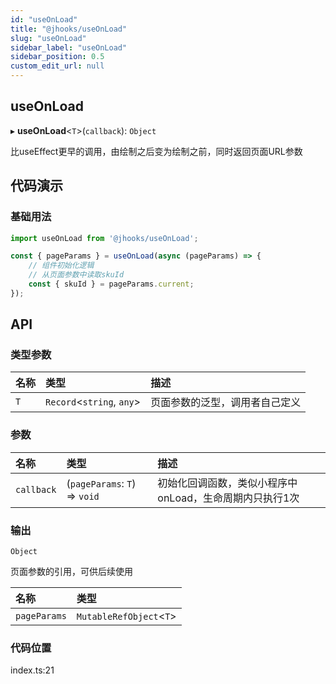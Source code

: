 ```yaml
---
id: "useOnLoad"
title: "@jhooks/useOnLoad"
slug: "useOnLoad"
sidebar_label: "useOnLoad"
sidebar_position: 0.5
custom_edit_url: null
---
```


## useOnLoad

▸ **useOnLoad**<`T`\>(`callback`): `Object`

比useEffect更早的调用，由绘制之后变为绘制之前，同时返回页面URL参数

## 代码演示

### 基础用法

```typescript
import useOnLoad from '@jhooks/useOnLoad';

const { pageParams } = useOnLoad(async (pageParams) => {
    // 组件初始化逻辑
    // 从页面参数中读取skuId
    const { skuId } = pageParams.current;
});
```

## API

### 类型参数

| 名称 | 类型 | 描述 |
| :------ | :------ | :------ |
| `T` | `Record`<`string`, `any`\> | 页面参数的泛型，调用者自己定义 |

### 参数

| 名称 | 类型 | 描述 |
| :------ | :------ | :------ |
| `callback` | (`pageParams`: `T`) => `void` | 初始化回调函数，类似小程序中onLoad，生命周期内只执行1次 |

### 输出

`Object`

页面参数的引用，可供后续使用

| 名称 | 类型 |
| :------ | :------ |
| `pageParams` | `MutableRefObject`<`T`\> |

### 代码位置

index.ts:21

